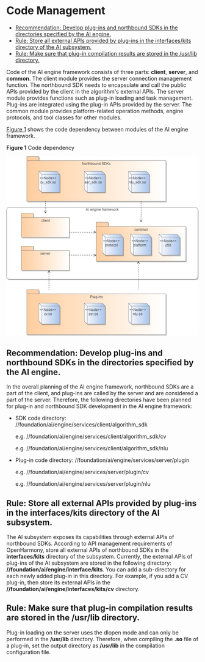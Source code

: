 # Code Management<a name="EN-US_TOPIC_0000001096216399"></a>

-   [Recommendation: Develop plug-ins and northbound SDKs in the directories specified by the AI engine.](#section17176374131)
-   [Rule: Store all external APIs provided by plug-ins in the interfaces/kits directory of the AI subsystem.](#section2551029111312)
-   [Rule: Make sure that plug-in compilation results are stored in the /usr/lib directory.](#section97021558121310)

Code of the AI engine framework consists of three parts:  **client**,  **server**, and  **common**. The client module provides the server connection management function. The northbound SDK needs to encapsulate and call the public APIs provided by the client in the algorithm's external APIs. The server module provides functions such as plug-in loading and task management. Plug-ins are integrated using the plug-in APIs provided by the server. The common module provides platform-related operation methods, engine protocols, and tool classes for other modules.

[Figure 1](#fig171811112818)  shows the code dependency between modules of the AI engine framework.

**Figure  1**  Code dependency<a name="fig171811112818"></a>  


![](figure/插件依赖-(2).jpg)

## Recommendation: Develop plug-ins and northbound SDKs in the directories specified by the AI engine.<a name="section17176374131"></a>

In the overall planning of the AI engine framework, northbound SDKs are a part of the client, and plug-ins are called by the server and are considered a part of the server. Therefore, the following directories have been planned for plug-in and northbound SDK development in the AI engine framework:

-   SDK code directory: //foundation/ai/engine/services/client/algorithm\_sdk

    e.g. //foundation/ai/engine/services/client/algorithm\_sdk/cv

    e.g. //foundation/ai/engine/services/client/algorithm\_sdk/nlu

-   Plug-in code directory: //foundation/ai/engine/services/server/plugin

    e.g. //foundation/ai/engine/services/server/plugin/cv

    e.g. //foundation/ai/engine/services/server/plugin/nlu


## Rule: Store all external APIs provided by plug-ins in the  **interfaces/kits**  directory of the AI subsystem.<a name="section2551029111312"></a>

The AI subsystem exposes its capabilities through external APIs of northbound SDKs. According to API management requirements of OpenHarmony, store all external APIs of northbound SDKs in the  **interfaces/kits**  directory of the subsystem. Currently, the external APIs of plug-ins of the AI subsystem are stored in the following directory:  **//foundation/ai/engine/interface/kits**. You can add a sub-directory for each newly added plug-in in this directory. For example, if you add a CV plug-in, then store its external APIs in the  **//foundation/ai/engine/interfaces/kits/cv**  directory.

## Rule: Make sure that plug-in compilation results are stored in the  **/usr/lib**  directory.<a name="section97021558121310"></a>

Plug-in loading on the server uses the dlopen mode and can only be performed in the  **/usr/lib**  directory. Therefore, when compiling the  **.so**  file of a plug-in, set the output directory as  **/usr/lib**  in the compilation configuration file.

